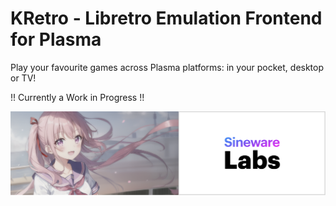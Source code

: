 # KRetro - Libretro Emulation Frontend for Plasma

Play your favourite games across Plasma platforms: in your pocket, desktop or TV!

!! Currently a Work in Progress !!

[![](src/contents/img/SinewareLabs.001.png)](https://sineware.ca)
